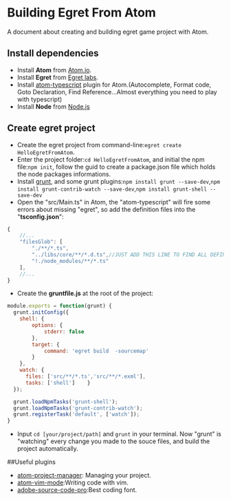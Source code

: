 # Building Egret From Atom
A document about creating and building egret game project with Atom.

## Install dependencies
- Install **Atom** from [Atom.io](http://atom.io).
- Install **Egret** from [Egret labs](http://www.egret-labs.org).
- Install [atom-typescript](https://atom.io/packages/atom-typescript) plugin for Atom.(Autocomplete, Format code, Goto Declaration, Find Reference...Almost everything you need to play with typescript)
- Install **Node** from [Node.js](http://nodejs.org)

## Create egret project
- Create the egret project from command-line:`egret create HelloEgretFromAtom`.
- Enter the project folder:`cd HelloEgretFromAtom`, and initial the npm file:`npm init`, follow the guid to create a package.json file which holds the node packages informations.
- Install [grunt](http://gruntjs.com/), and some grunt plugins:`npm install grunt --save-dev`,`npm install grunt-contrib-watch --save-dev`,`npm install grunt-shell --save-dev`
- Open the "src/Main.ts" in Atom, the "atom-typescript" will fire some errors about missing "egret", so add the definition files into the "**tsconfig.json**":
```javascript
{
    //...
    "filesGlob": [
        "./**/*.ts",
        "../libs/core/**/*.d.ts",//JUST ADD THIS LINE TO FIND ALL DEFINITION FILES IN THE EGRET CORE.
        "!./node_modules/**/*.ts"
    ],
    //...
}
```
- Create the **gruntfile.js** at the root of the project:
```javascript
module.exports = function(grunt) {
  grunt.initConfig({
    shell: {
        options: {
            stderr: false
        },
        target: {
            command: 'egret build  -sourcemap'
        }
    },
    watch: {
      files: ['src/**/*.ts','src/**/*.exml'],
      tasks: ['shell']    }
  });

  grunt.loadNpmTasks('grunt-shell');
  grunt.loadNpmTasks('grunt-contrib-watch');
  grunt.registerTask('default', ['watch']);
}
```
- Input `cd [your/project/path]` and `grunt` in your terminal. Now "grunt" is "watching" every change you made to the souce files, and build the project automatically.

##Useful plugins
- [atom-project-manager](https://github.com/danielbrodin/atom-project-manager): Managing your project.
- [atom-vim-mode](https://github.com/atom/vim-mode):Writing code with vim.
- [adobe-source-code-pro](https://github.com/adobe/source-code-pro):Best coding font.
